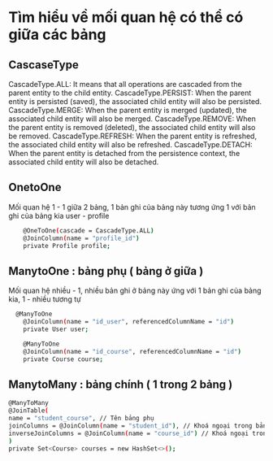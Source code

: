 # Tìm hiểu về mối quan hệ có thể có giữa các bảng

## CascaseType

CascadeType.ALL: It means that all operations are cascaded from the parent entity to the child entity.
CascadeType.PERSIST: When the parent entity is persisted (saved), the associated child entity will also be persisted.
CascadeType.MERGE: When the parent entity is merged (updated), the associated child entity will also be merged.
CascadeType.REMOVE: When the parent entity is removed (deleted), the associated child entity will also be removed.
CascadeType.REFRESH: When the parent entity is refreshed, the associated child entity will also be refreshed.
CascadeType.DETACH: When the parent entity is detached from the persistence context, the associated child entity will also be detached.

## OnetoOne

Mối quan hệ 1 - 1 giữa 2 bảng, 1 bản ghi của bảng này tương ứng 1 với bản ghi của bảng kia
user - profile

```sh
    @OneToOne(cascade = CascadeType.ALL)
    @JoinColumn(name = "profile_id")
    private Profile profile;
```

## ManytoOne : bảng phụ ( bảng ở giữa )

Mối quan hệ nhiều - 1, nhiều bản ghi ở bảng này ứng với 1 bản ghi của bảng kia, 1 - nhiều tương tự

```sh
  @ManyToOne
    @JoinColumn(name = "id_user", referencedColumnName = "id")
    private User user;

    @ManyToOne
    @JoinColumn(name = "id_course", referencedColumnName = "id")
    private Course course;
```

## ManytoMany : bảng chính ( 1 trong 2 bảng )

```sh
@ManyToMany
@JoinTable(
name = "student_course", // Tên bảng phụ
joinColumns = @JoinColumn(name = "student_id"), // Khoá ngoại trong bảng phụ, tham chiếu tới bảng Student
inverseJoinColumns = @JoinColumn(name = "course_id") // Khoá ngoại trong bảng phụ, tham chiếu tới bảng Course
)
private Set<Course> courses = new HashSet<>();
```
